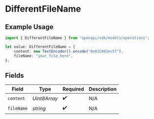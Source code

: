 # DifferentFileName

## Example Usage

```typescript
import { DifferentFileName } from "openapi/sdk/models/operations";

let value: DifferentFileName = {
    content: new TextEncoder().encode("0x03C803ec5f"),
    fileName: "your_file_here",
};
```

## Fields

| Field              | Type               | Required           | Description        |
| ------------------ | ------------------ | ------------------ | ------------------ |
| `content`          | *Uint8Array*       | :heavy_check_mark: | N/A                |
| `fileName`         | *string*           | :heavy_check_mark: | N/A                |